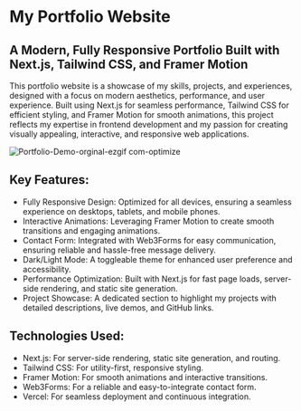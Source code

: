 # My Portfolio Website

## A Modern, Fully Responsive Portfolio Built with Next.js, Tailwind CSS, and Framer Motion
This portfolio website is a showcase of my skills, projects, and experiences, designed with a focus on modern aesthetics, performance, 
and user experience. Built using Next.js for seamless performance, Tailwind CSS for efficient styling, and Framer Motion for smooth animations, 
this project reflects my expertise in frontend development and my passion for creating visually appealing, interactive, and responsive web applications.

![Portfolio-Demo-orginal-ezgif com-optimize](https://github.com/user-attachments/assets/d60aa970-0cde-4cf9-8ae6-bca35c0bfe53)

## Key Features:
* Fully Responsive Design: Optimized for all devices, ensuring a seamless experience on desktops, tablets, and mobile phones.
* Interactive Animations: Leveraging Framer Motion to create smooth transitions and engaging animations.
* Contact Form: Integrated with Web3Forms for easy communication, ensuring reliable and hassle-free message delivery.
* Dark/Light Mode: A toggleable theme for enhanced user preference and accessibility.
* Performance Optimization: Built with Next.js for fast page loads, server-side rendering, and static site generation.
* Project Showcase: A dedicated section to highlight my projects with detailed descriptions, live demos, and GitHub links.

## Technologies Used:
* Next.js: For server-side rendering, static site generation, and routing.
* Tailwind CSS: For utility-first, responsive styling.
* Framer Motion: For smooth animations and interactive transitions.
* Web3Forms: For a reliable and easy-to-integrate contact form.
* Vercel: For seamless deployment and continuous integration.
